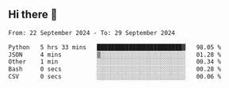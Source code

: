 ## Hi there 👋

<!--
**Bojupi/Bojupi** is a ✨ _special_ ✨ repository because its `README.md` (this file) appears on your GitHub profile.

Here are some ideas to get you started:

- 🔭 I’m currently working on ...
- 🌱 I’m currently learning ...
- 👯 I’m looking to collaborate on ...
- 🤔 I’m looking for help with ...
- 💬 Ask me about ...
- 📫 How to reach me: ...
- 😄 Pronouns: ...
- ⚡ Fun fact: ...
-->

<!--START_SECTION:waka-->

```txt
From: 22 September 2024 - To: 29 September 2024

Python   5 hrs 33 mins   ████████████████████████▓   98.05 %
JSON     4 mins          ▒░░░░░░░░░░░░░░░░░░░░░░░░   01.28 %
Other    1 min           ░░░░░░░░░░░░░░░░░░░░░░░░░   00.34 %
Bash     0 secs          ░░░░░░░░░░░░░░░░░░░░░░░░░   00.28 %
CSV      0 secs          ░░░░░░░░░░░░░░░░░░░░░░░░░   00.06 %
```

<!--END_SECTION:waka-->
